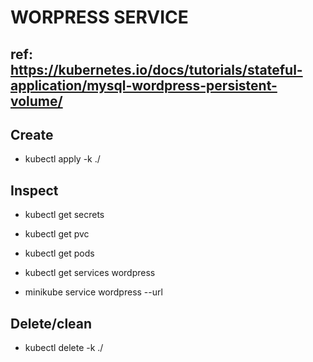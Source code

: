 # WORPRESS SERVICE

## ref: https://kubernetes.io/docs/tutorials/stateful-application/mysql-wordpress-persistent-volume/ 
 
## Create
- kubectl apply -k ./

## Inspect
- kubectl get secrets

- kubectl get pvc

- kubectl get pods

- kubectl get services wordpress

- minikube service wordpress --url

## Delete/clean
- kubectl delete -k ./
